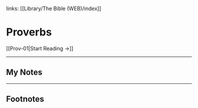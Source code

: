 links: [[Library/The Bible (WEB)/index]]
# Proverbs

[[Prov-01|Start Reading →]]

---
## My Notes

---
## Footnotes
